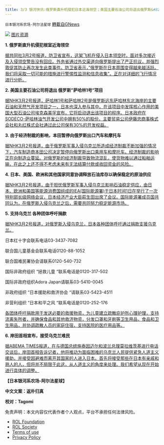 ```yaml
---
title: 3/3 银河快讯:俄罗斯直升机侵犯日本近海领空；美国主要石油公司将退出俄罗斯&#8221;萨哈林1号&#8221;项目
---
```

`日本银河系农场-阿尔法星球` [轉載自GNews](https://gnews.org/zh-hans/2102233/)

![](https://assets.gnews.org/wp-content/uploads/2022/03/20220303-00000029-ann-000-1-thumb.jpeg)
[图片资源](https://news.yahoo.co.jp/articles/72cf0c6f29ff18fb162ea298a59638b51b0fec70)

**1. 俄罗斯直升机侵犯根室近海领空**

[据共同社3月2号报道，防卫省宣布，这架飞机在侵入日本领空时，面对多次接近及入侵领空警告没有回应。外务省通过外交渠道向俄罗斯提出了严正抗议，并强烈敦促其防止再次发生此类事件。防卫省表示，”俄罗斯在日本周围变得越来越活跃。我们将采取一切可能的措施进行警惕性监测和信息收集”。正在对详细的飞行情况进行分析。](https://news.yahoo.co.jp/articles/d1c3a754946c419bed9e5a76931fc69258dca227)

**2. 美国主要石油公司将退出 俄罗斯”萨哈林1号”项目**

[据NHK3月2号报道，萨哈林1号和萨哈林2号是俄罗斯远东萨哈林东北海岸的主要石油和天然气开发项目之一，日本也深入参与其中。在该项目中发挥核心作用的美国大型石油公司埃克森美孚宣布，它将启动退出该项目的程序。日本政府在SODECO-萨哈林油气开发公司中拥有50%的股份，主要贸易公司伊藤忠商事株式会社和丸红株式会社通过此公司保有30%的开发权益。](https://www3.nhk.or.jp/news/html/20220302/k10013509241000.html?utm_int=news-business_contents_news-main_005)

**3. 由于经济制裁的影响，本田暂停向俄罗斯出口汽车和摩托车**

[据NHK3月2号报道，由于俄罗斯军事入侵乌克兰所造成经济制裁不断加强的情况下，汽车制造商本田公司决定暂停向俄罗斯出口乘用车和摩托车。经济制裁的影响正在向制造业蔓延。对俄罗斯的经济制裁导致物流混乱，使货物难以通过船舶运输，在此之上还不得不考虑未来有无法结算付款或收回资金的风险。](https://www3.nhk.or.jp/news/html/20220302/k10013509871000.html?utm_int=news-business_contents_news-main_003)

**4. 日本、美国、欧洲和其他国家同意协调释放石油库存以确保稳定的原油供应**

[据NHK3月2号报道，由于担忧俄罗斯军事入侵乌克兰影响石油稳定供应，由日本、欧洲和美国等能源消费国组成的IEA(国际能源署)于日本时间1日在举行了一次特别部长级网络会议，日本经济产业大臣萩生田出席了会议。国际能源署成员国共同认为，在俄罗斯入侵乌克兰之后，需要共同努力稳定能源市场。](https://www3.nhk.or.jp/news/html/20220302/k10013508841000.html?utm_int=all_side_business-ranking_002)

**5. 支持乌克兰 各种团体呼吁捐款**

[据NHK3月2号报道，对俄罗斯入侵乌克兰，日本各种团体呼吁通过捐款支援乌克兰。](https://www3.nhk.or.jp/news/html/20220302/k10013510101000.html?utm_int=news-social_contents_list-items_023)

日本红十字会联系电话03-3437-7082

联合国儿童基金会联系电话0120-88-1052

联合国难民署协会请联系0120-540-732

国际非政府组织 “拯救儿童 “联系电话是0120-317-502

国际非政府组织Adora Japan请联系03-5410-0045

非政府组织 “日本援助和救济协会 “请联系03-5423-4511

非营利组织 “日本和平之风 “联系电话是0120-252-176

[各团体呼吁捐款用于发送必要的救援物资，为儿童建立疏散庇护所心理护理，支持流离失所者，并确保食品和其他救济物资，分发口罩和牙刷等卫生用品，食品和卫生用品，并协调疏散人员的家庭住宿，支持医院的医疗用品等。](https://www3.nhk.or.jp/news/html/20220302/k10013510101000.html?utm_int=news-social_contents_list-items_023)

**6. 岸田首相宣布，接受乌克兰难民**

[据ABEMA TIMES报道，在与德国总统施泰因迈尔和波兰总理莫拉维茨基进行电话交谈后，岸田首相告诉记者，他将推动为面临困难的乌克兰人民提供紧急人道主义援助，并接受因避难而离开其国家的人进入日本。首先将接受那些在日本有亲戚和熟人的人，但将并不局限于此这，从人道主义的角度来处理。我们希望从现在开始进行具体的调整。](https://news.yahoo.co.jp/articles/f253b3e93901da869ea7d4e455669644c44a4d00)

**【日本银河系农场-阿尔法星球】**

**中文文案：返朴归真**

**校对：Tagomi**

 

免责声明：本文内容仅代表作者个人观点，平台不承担任何法律风险。

- [ROL Foundation](https://rolfoundation.org/)
- [ROL Society](https://rolsociety.org/)
- [Terms of use](https://gnews.org/terms-of-use-3/)
- [Privacy Policy](https://gnews.org/privacy-policy/)
